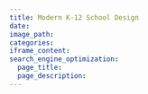 ```yaml
---
title: Modern K-12 School Design
date:
image_path:
categories:
iframe_content:
search_engine_optimization:
  page_title:
  page_description:
---
```

